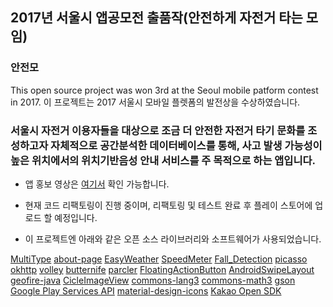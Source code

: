 
## 2017년 서울시 앱공모전 출품작(안전하게 자전거 타는 모임)

### 안전모
This open source project was won 3rd at the Seoul mobile patform contest in 2017. 
이 프로젝트는 2017 서울시 모바일 플렛폼의 발전상을 수상하였습니다. 

### 서울시 자전거 이용자들을 대상으로 조금 더 안전한 자전거 타기 문화를 조성하고자 자체적으로 공간분석한 데이터베이스를 통해, 사고  발생 가능성이 높은 위치에서의 위치기반음성 안내 서비스를 주 목적으로 하는 앱입니다.

* 앱 홍보 영상은 [여기서](https://www.youtube.com/watch?v=BF-TiYfyLsg) 확인 가능합니다.

* 현재 코드 리팩토링이 진행 중이며, 리팩토링 및 테스트 완료 후 플레이 스토어에 업로드 할 예정입니다.

* 이 프로젝트엔 아래와 같은 오픈 소스 라이브러리와 소프트웨어가 사용되었습니다.

[MultiType](https://github.com/drakeet/MultiType)
[about-page](https://github.com/drakeet/about-page)
[EasyWeather](https://github.com/code-crusher/EasyWeather)
[SpeedMeter](https://github.com/flyingrub/SpeedMeter)
[Fall_Detection](https://github.com/swift2891/Fall_Detection)
[picasso](https://github.com/square/picasso)
[okhttp](https://github.com/square/okhttp)
[volley](https://github.com/google/volley)
[butternife](https://github.com/JakeWharton/butterknife)
[parcler](https://github.com/johncarl81/parceler)
[FloatingActionButton](https://github.com/makovkastar/FloatingActionButton)
[AndroidSwipeLayout](https://github.com/daimajia/AndroidSwipeLayout)
[geofire-java](https://github.com/firebase/geofire-java)
[CicleImageView](https://github.com/hdodenhof/CircleImageView)
[commons-lang3](https://mvnrepository.com/artifact/org.apache.commons/commons-lang3/3.3.2)
[commons-math3](https://mvnrepository.com/artifact/org.apache.commons:commons-math3:3.6.1)
[gson](https://github.com/google/gson)
[Google Play Services API](https://developers.google.com/android/reference)
[material-design-icons](https://github.com/google/material-design-icons)
[Kakao Open SDK](https://developers.kakao.com/docs/sdk)
